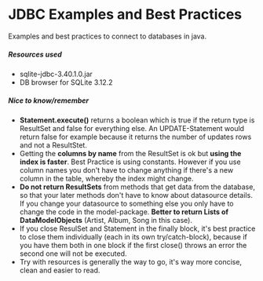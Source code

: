 # JDBC Examples and Best Practices

Examples and best practices to connect to databases in java.

##### Resources used

* sqlite-jdbc-3.40.1.0.jar
* DB browser for SQLite 3.12.2

##### Nice to know/remember

* **Statement.execute()** returns a boolean which is true if the return type is ResultSet and false for everything else. An UPDATE-Statement would return false for example because it returns the number of updates rows and not a ResultStet.
* Getting the **columns by name** from the ResultSet is ok but **using the index is faster**. Best Practice is using constants. However if you use column names you don't have to change anything if there's a new column in the table, whereby the index might change.
* **Do not return ResultSets** from methods that get data from the database, so that your later methods don't have to know about datasource details. If you change your datasource to something else you only have to change the code in the model-package. **Better to return Lists of DataModelObjects** (Artist, Album, Song in this case).
* If you close ResulSet and Statement in the finally block, it's best practice to close them individually (each in its own try/catch-block), because if you have them both in one block if the first close() throws an error the second one will not be executed. 
* Try with resources is generally the way to go, it's way more concise, clean and easier to read.